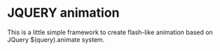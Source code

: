 # JQUERY animation
This is a little simple framework to create flash-like animation based on JQuery $(query).animate system.
